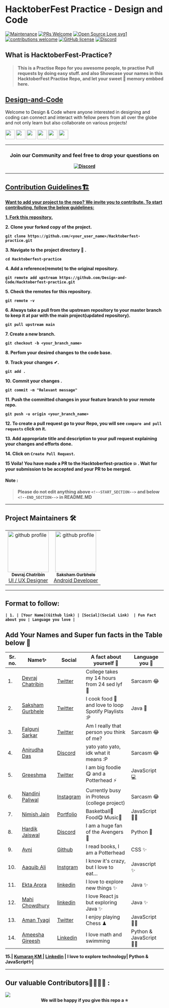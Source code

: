 # HacktoberFest Practice - Design and Code

[![Maintenance](https://img.shields.io/badge/Maintained%3F-yes-green.svg)](https://GitHub.com/Naereen/StrapDown.js/graphs/commit-activity)
[![PRs Welcome](https://img.shields.io/badge/PRs-welcome-brightgreen.svg?style=flat-square)](http://makeapullrequest.com)
[![Open Source Love svg1](https://badges.frapsoft.com/os/v1/open-source.svg?v=103)](https://github.com/ellerbrock/open-source-badges/)
[![contributions welcome](https://img.shields.io/badge/contributions-welcome-brightgreen.svg?style=flat)](https://github.com/dwyl/esta/issues)
[![GitHub license](https://img.shields.io/github/license/Design-and-Code/Hacktoberfest-practice)](https://github.com/Design-and-Code/Hacktoberfest-practice/blob/main/LICENSE)
[![Discord](https://img.shields.io/discord/813660012001624124)](https://discord.gg/dp7Y8H9ch8)

## What is HacktoberFest-Practice?

> #### This is a Practise Repo for you awesome people, to practise Pull requests by doing easy stuff. and also Showcase your names in this HacktoberFest Practise Repo, and let your sweet 💖 memory embbed here.

## [Design-and-Code](https://discord.gg/druweDMn3s)

Welcome to Design & Code where anyone interested in designing and coding can connect and interact with fellow peers from all over the globe and not only learn but also collaborate on various projects!

<p align="left">
<a href="mailto:designandcode.community@gmail.com" style="text-decoration:none">
  <img height="30" src = "https://img.shields.io/badge/gmail-c14438?&style=for-the-badge&logo=gmail&logoColor=white">
</a>
  <a href="https://discord.gg/druweDMn3s" style="text-decoration:none">
  <img height="30" src="https://img.shields.io/badge/discord-darkblue.svg?&style=for-the-badge&logo=discord&logoColor=white" />
</a>
<a href="http://designandcode.us/" style="text-decoration:none">
  <img height="30" src = "https://img.shields.io/badge/website-c14438?&style=for-the-badge&logo=internet&logoColor=white">
</a>
<a href="https://www.linkedin.com/company/designandcode" style="text-decoration:none">
  <img height="30" src="https://img.shields.io/badge/linkedin-blue.svg?&style=for-the-badge&logo=linkedin&logoColor=white" />
</a>
<a href="https://github.com/Design-and-Code" style="text-decoration:none">
  <img height="30" src="https://img.shields.io/badge/Github-grey.svg?&style=for-the-badge&logo=Github&logoColor=white" />
</a>
<a href="https://www.instagram.com/designandcode.community" style="text-decoration:none">
  <img height="30" src = "https://img.shields.io/badge/Instagram-%23E4405F.svg?&style=for-the-badge&logo=Instagram&logoColor=white">
</a>
<br />
  
 ---

<h3 align="center"> <b>Join our Community and feel free to drop your questions on</h3>
<p align="center">
   <a href="https://discord.gg/druweDMn3s">
   <img alt="Discord" src="https://img.shields.io/badge/Discord-7289DA?style=for-the-badge&logo=discord&logoColor=white"> 
</p>

---

## Contribution Guidelines🏗

Want to add your project to the repo? We invite you to contribute.
To start contributing, follow the below guidelines:

**1.** Fork [this repository.](https://github.com/Design-and-Code/Hacktoberfest-practice)

**2.** Clone your forked copy of the project.

```
git clone https://github.com/<your_user_name>/Hacktoberfest-practice.git
```

**3.** Navigate to the project directory :file_folder: .

```
cd Hacktoberfest-practice
```

**4.** Add a reference(remote) to the original repository.

```
git remote add upstream https://github.com/Design-and-Code/Hacktoberfest-practice.git
```

**5.** Check the remotes for this repository.

```
git remote -v
```

**6.** Always take a pull from the upstream repository to your master branch to keep it at par with the main project(updated repository).

```
git pull upstream main
```

**7.** Create a new branch.

```
git checkout -b <your_branch_name>
```

**8.** Perfom your desired changes to the code base.

**9.** Track your changes ✔.

```
git add .
```

**10.** Commit your changes .

```
git commit -m "Relevant message"
```

**11.** Push the committed changes in your feature branch to your remote repo.

```
git push -u origin <your_branch_name>
```

**12.** To create a pull request go to your Repo, you will see `compare and pull requests` click on it.

**13.** Add appropriate title and description to your pull request explaining your changes and efforts done.

**14.** Click on `Create Pull Request`.

**15** Voila! You have made a PR to the Hacktoberfest-practice 💥 . Wait for your submission to be accepted and your PR to be merged.

#### Note :

> Please do not edit anything above `<!--START_SECTION-->` and below `<!--END_SECTION-->` in README.MD

---

## Project Maintainers 🛠

 <div align="left">
<table>
  <tbody>
      
  <td align="center"><a href="https://github.com/DevrajDC"><img alt="github profile" src="https://avatars.githubusercontent.com/u/65373279" width="130px;"><br><sub><b> Devraj Chatribin </b></sub></a><br><a href="https://github.com/Design-and-Code/Projects-showcase" title="Code"> UI  /  UX Designer</a></td> </a></td>
  
  <td align="center"><a href="https://github.com/sakshamgurbhele"><img alt="github profile" src="https://avatars.githubusercontent.com/u/64558515" width="130px;"><br><sub><b> Saksham Gurbhele </b></sub></a><br><a href="https://github.com/Design-and-Code/Projects-showcase" title="Code"> Android Developer </a></td> </a></td>
      
  </tbody>
</table>
</div>

---

<!--START_SECTION-->

## Format to follow:

```
| 1. | [Your Name](Github link) | [Social](Social Link)  | Fun Fact about you | Language you love |
```

## Add Your Names and Super fun facts in the Table below 🤩

| Sr. no. | Name✨                                                 | Social                                                   | A fact about yourself 💯                             | Language you 💖           |
| ------- | ------------------------------------------------------ | -------------------------------------------------------- | ---------------------------------------------------- | ------------------------- |
| 1.      | [Devraj Chatribin](https://github.com/DevrajDC)        | [Twitter](https://twitter.com/devrajchatribin)           | College takes my 14 hours from 24 sed lyf 🥲          | Sarcasm 😂                |
| 2.      | [Saksham Gurbhele](https://github.com/sakshamgurbhele) | [Twitter](https://twitter.com/sakshamm_9)                | I cook food 🍲 and love to loop Spotify Playlists :P | Java 🚀                   |
| 3.      | [Falguni Sarkar](https://github.com/lostgirljourney)   | [Twitter](https://twitter.com/isshefalguni)              | Am I really that person you think of me?             | Sarcasm 😂                |
| 4.      | [Anirudha Das](https://github.com/)                    | [Discord]()                                              | yato yato yato, idk what it means :P                 | Sarcasm 😂                |
| 5.      | [Greeshma](https://github.com/)                        | [Twitter](https://twitter.com/GreeshmaMedam)             | I am big foodie 😋 and a Potterhead ⚡               | JavaScript 💻             |
| 6.      | [Nandini Paliwal](https://github.com/)                 | [Instagram]()                                            | Currently busy in Proteus (college project)          | Sarcasm 😂                |
| 7.      | [Nimish Jain](https://github.com/nimishjn)             | [Portfolio](https://www.nimish-jain.com)                 | Basketball🏀 Food😋 Music🎵                          | JavaScript 👨‍💻             |
| 8.      | [Hardik Jaiswal](https://github.com/Pseudo-Pythonic)   | [Discord](https://discord.gg/Ug4fhB9P)                   | I am a huge fan of the Avengers🤩                    | Python 🐍                 |
| 9.      | [Avni ](https://github.com/avanii16)                   | [Github](https://github.com/avanii16)                    | I read books, I am a Potterhead                      | CSS ✨                    |
| 10.     | [Aaquib Ali ](https://github.com/AaquibAli)            | [Instgram](https://www.instagram.com/_bilinmez_aaquib/)  | I know it's crazy, but I love to eat…                | Javascript ✨             |
| 11.     | [Ekta Arora ](https://github.com/ektaarora16)          | [linkedin](https://www.linkedin.com/in/ekta-arora-16ea/) | I love to explore new things ✨                      | Java ✨                   |
| 12.     | [Mahi Chowdhury ](https://github.com/Mahich123)        | [linkedin](https://www.linkedin.com/in/mahi-chowdhury/)  | I love React js but exploring Java ✨                | Java ✨                   |
| 13.     | [Aman Tyagi ](https://github.com/amantyagi994)         | [Twitter](https://twitter.com/aman__tyagi)               | I enjoy playing Chess ♟                              | JavaScript 🐱‍💻          |
| 14.     | [Ameesha Gireesh ](https://github.com/ameeshagireesh)  | [Linkedin](https://www.linkedin.com/in/ameeshagireesh/)  | I love math and swimming                             | Python & JavaScript 🐱‍💻 |

15.| [Kumaran KM ](https://github.com/kumarankm) | [Linkedin](https://www.linkedin.com/in/kumarankm/) | I love to explore technology| Python & JavaScript✨|

<!-- Add your names here -->

---

<!--END_SECTION-->

## Our valuable Contributors👩‍💻👨‍💻 :

<a href="https://github.com/Design-and-Code/Hacktoberfest-practice/graphs/contributors">
  <img src="https://contributors-img.web.app/image?repo=Design-and-Code/Hacktoberfest-practice" />
</a>

<div align="center">
 We will be happy if you give this repo a ⭐

